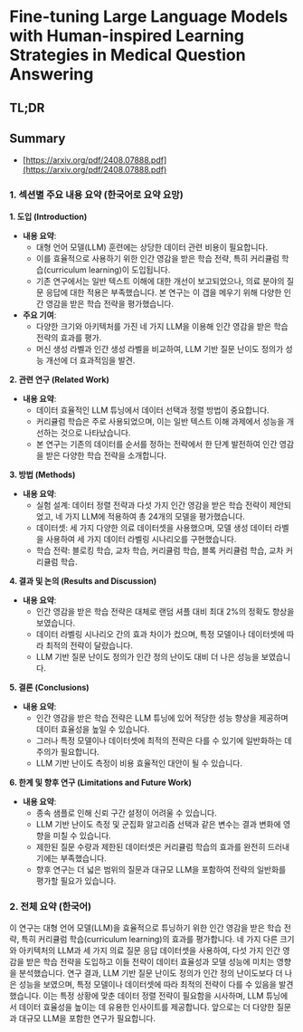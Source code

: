 # Fine-tuning Large Language Models with Human-inspired Learning Strategies in Medical Question Answering
## TL;DR
## Summary
- [https://arxiv.org/pdf/2408.07888.pdf](https://arxiv.org/pdf/2408.07888.pdf)

### 1. 섹션별 주요 내용 요약 (한국어로 요약 요망)

**1. 도입 (Introduction)**
- **내용 요약**: 
    - 대형 언어 모델(LLM) 훈련에는 상당한 데이터 관련 비용이 필요합니다. 
    - 이를 효율적으로 사용하기 위한 인간 영감을 받은 학습 전략, 특히 커리큘럼 학습(curriculum learning)이 도입됩니다. 
    - 기존 연구에서는 일반 텍스트 이해에 대한 개선이 보고되었으나, 의료 분야의 질문 응답에 대한 적용은 부족했습니다. 본 연구는 이 갭을 메우기 위해 다양한 인간 영감을 받은 학습 전략을 평가했습니다.
- **주요 기여**: 
    - 다양한 크기와 아키텍처를 가진 네 가지 LLM을 이용해 인간 영감을 받은 학습 전략의 효과를 평가.
    - 머신 생성 라벨과 인간 생성 라벨을 비교하여, LLM 기반 질문 난이도 정의가 성능 개선에 더 효과적임을 발견.
  
**2. 관련 연구 (Related Work)**
- **내용 요약**: 
    - 데이터 효율적인 LLM 튜닝에서 데이터 선택과 정렬 방법이 중요합니다. 
    - 커리큘럼 학습은 주로 사용되었으며, 이는 일반 텍스트 이해 과제에서 성능을 개선하는 것으로 나타났습니다. 
    - 본 연구는 기존의 데이터를 순서를 정하는 전략에서 한 단계 발전하여 인간 영감을 받은 다양한 학습 전략을 소개합니다.
  
**3. 방법 (Methods)**
- **내용 요약**: 
    - 실험 설계: 데이터 정렬 전략과 다섯 가지 인간 영감을 받은 학습 전략이 제안되었고, 네 가지 LLM에 적용하여 총 24개의 모델을 평가했습니다.
    - 데이터셋: 세 가지 다양한 의료 데이터셋을 사용했으며, 모델 생성 데이터 라벨을 사용하여 세 가지 데이터 라벨링 시나리오를 구현했습니다.
    - 학습 전략: 블로킹 학습, 교차 학습, 커리큘럼 학습, 블록 커리큘럼 학습, 교차 커리큘럼 학습.

**4. 결과 및 논의 (Results and Discussion)**
- **내용 요약**: 
    - 인간 영감을 받은 학습 전략은 대체로 랜덤 셔플 대비 최대 2%의 정확도 향상을 보였습니다.
    - 데이터 라벨링 시나리오 간의 효과 차이가 컸으며, 특정 모델이나 데이터셋에 따라 최적의 전략이 달랐습니다.
    - LLM 기반 질문 난이도 정의가 인간 정의 난이도 대비 더 나은 성능을 보였습니다.
  
**5. 결론 (Conclusions)**
- **내용 요약**: 
    - 인간 영감을 받은 학습 전략은 LLM 튜닝에 있어 적당한 성능 향상을 제공하며 데이터 효율성을 높일 수 있습니다.
    - 그러나 특정 모델이나 데이터셋에 최적의 전략은 다를 수 있기에 일반화하는 데 주의가 필요합니다.
    - LLM 기반 난이도 측정이 비용 효율적인 대안이 될 수 있습니다.
  
**6. 한계 및 향후 연구 (Limitations and Future Work)**
- **내용 요약**: 
    - 종속 샘플로 인해 신뢰 구간 설정이 어려울 수 있습니다.
    - LLM 기반 난이도 측정 및 군집화 알고리즘 선택과 같은 변수는 결과 변화에 영향을 미칠 수 있습니다.
    - 제한된 질문 수량과 제한된 데이터셋은 커리큘럼 학습의 효과를 완전히 드러내기에는 부족했습니다.
    - 향후 연구는 더 넓은 범위의 질문과 대규모 LLM을 포함하여 전략의 일반화를 평가할 필요가 있습니다.

### 2. 전체 요약 (한국어)

이 연구는 대형 언어 모델(LLM)을 효율적으로 튜닝하기 위한 인간 영감을 받은 학습 전략, 특히 커리큘럼 학습(curriculum learning)의 효과를 평가합니다. 네 가지 다른 크기와 아키텍처의 LLM과 세 가지 의료 질문 응답 데이터셋을 사용하여, 다섯 가지 인간 영감을 받은 학습 전략을 도입하고 이들 전략이 데이터 효율성과 모델 성능에 미치는 영향을 분석했습니다. 연구 결과, LLM 기반 질문 난이도 정의가 인간 정의 난이도보다 더 나은 성능을 보였으며, 특정 모델이나 데이터셋에 따라 최적의 전략이 다를 수 있음을 발견했습니다. 이는 특정 상황에 맞춘 데이터 정렬 전략이 필요함을 시사하며, LLM 튜닝에서 데이터 효율성을 높이는 데 유용한 인사이트를 제공합니다. 앞으로는 더 다양한 질문과 대규모 LLM을 포함한 연구가 필요합니다.